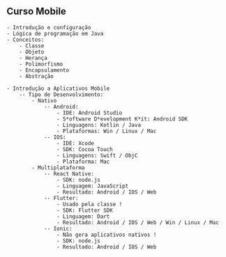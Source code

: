 ## Curso Mobile
    - Introdução e configuração
    - Lógica de programação em Java
    - Conceitos:
        - Classe
        - Objeto
        - Herança
        - Polimorfismo
        - Encapsulamento
        - Abstração

    - Introdução a Aplicativos Mobile
        -- Tipo de Desenvolvimento:
            - Nativo
                -- Android:
                    - IDE: Android Studio
                    - S*oftware D*evelopment K*it: Android SDK
                    - Linguagens: Kotlin / Java
                    - Plataformas: Win / Linux / Mac
                -- IOS:
                    - IDE: Xcode
                    - SDK: Cocoa Touch
                    - Linguagens: Swift / ObjC
                    - Plataforma: Mac
            - Multiplataforma
                -- React Native:
                    - SDK: node.js
                    - Linguagem: JavaScript
                    - Resultado: Android / IOS / Web
                -- Flutter:
                    - Usado pela classe !
                    - SDK: Flutter SDK
                    - Linguagem: Dart
                    - Resultado: Android / IOS / Web / Win / Linux / Mac
                -- Ionic:
                    - Não gera aplicativos nativos !
                    - SDK: node.js
                    - Resultado: Android / IOS / Web